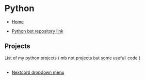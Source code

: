 # Python

- [Home](/index)

- [Python bot repository link](https://github.com/Medochikita/Discord-bot)

## Projects

List of my python projects ( mb not projects but some usefull code ) <br>
<br>
- [Nextcord dropdown menu](nextcord-dropdown)
